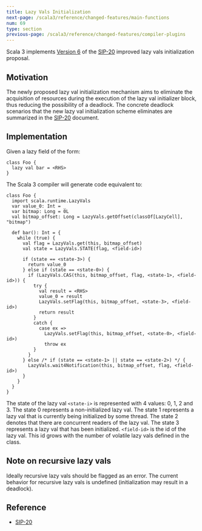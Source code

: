 ```yaml
---
title: Lazy Vals Initialization
next-page: /scala3/reference/changed-features/main-functions
num: 69
type: section
previous-page: /scala3/reference/changed-features/compiler-plugins
---
```


<!-- THIS FILE HAS BEEN GENERATED BY SCALADOC PREPROCESSOR.
    The whole process of generation the docs can be found under this README: https://github.com/lampepfl/dotty/blob/master/docs/README.md
    The source file can be found here https://github.com/lampepfl/dotty/edit/master/docs/docs/reference/changed-features/lazy-vals-init.md
    NOTE THAT ANY CHANGES TO THIS FILE WILL BE OVERRIDEN BY PREPROCESSOR.
-->

Scala 3 implements [Version 6](https://docs.scala-lang.org/sips/improved-lazy-val-initialization.html#version-6---no-synchronization-on-this-and-concurrent-initialization-of-fields)
of the [SIP-20] improved lazy vals initialization proposal.

## Motivation

The newly proposed lazy val initialization mechanism aims to eliminate the acquisition of resources
during the execution of the lazy val initializer block, thus reducing the possibility of a deadlock.
The concrete deadlock scenarios that the new lazy val initialization scheme eliminates are
summarized in the [SIP-20] document.

## Implementation

Given a lazy field of the form:

<div class="snippet" ><div class="buttons"></div><pre><code class="language-scala"><span id="0" class="" >class Foo {
</span><span id="1" class="" >  lazy val bar = &lt;RHS&gt;
</span><span id="2" class="" >}
</span></code></pre></div>

The Scala 3 compiler will generate code equivalent to:

<div class="snippet" ><div class="buttons"></div><pre><code class="language-scala"><span id="0" class="" >class Foo {
</span><span id="1" class="" >  import scala.runtime.LazyVals
</span><span id="2" class="" >  var value_0: Int = _
</span><span id="3" class="" >  var bitmap: Long = 0L
</span><span id="4" class="" >  val bitmap_offset: Long = LazyVals.getOffset(classOf[LazyCell], &quot;bitmap&quot;)
</span><span id="5" class="" >
</span><span id="6" class="" >  def bar(): Int = {
</span><span id="7" class="" >    while (true) {
</span><span id="8" class="" >      val flag = LazyVals.get(this, bitmap_offset)
</span><span id="9" class="" >      val state = LazyVals.STATE(flag, &lt;field-id&gt;)
</span><span id="10" class="" >
</span><span id="11" class="" >      if (state == &lt;state-3&gt;) {
</span><span id="12" class="" >        return value_0
</span><span id="13" class="" >      } else if (state == &lt;state-0&gt;) {
</span><span id="14" class="" >        if (LazyVals.CAS(this, bitmap_offset, flag, &lt;state-1&gt;, &lt;field-id&gt;)) {
</span><span id="15" class="" >          try {
</span><span id="16" class="" >            val result = &lt;RHS&gt;
</span><span id="17" class="" >            value_0 = result
</span><span id="18" class="" >            LazyVals.setFlag(this, bitmap_offset, &lt;state-3&gt;, &lt;field-id&gt;)
</span><span id="19" class="" >            return result
</span><span id="20" class="" >          }
</span><span id="21" class="" >          catch {
</span><span id="22" class="" >            case ex =&gt;
</span><span id="23" class="" >              LazyVals.setFlag(this, bitmap_offset, &lt;state-0&gt;, &lt;field-id&gt;)
</span><span id="24" class="" >              throw ex
</span><span id="25" class="" >          }
</span><span id="26" class="" >        }
</span><span id="27" class="" >      } else /* if (state == &lt;state-1&gt; || state == &lt;state-2&gt;) */ {
</span><span id="28" class="" >        LazyVals.wait4Notification(this, bitmap_offset, flag, &lt;field-id&gt;)
</span><span id="29" class="" >      }
</span><span id="30" class="" >    }
</span><span id="31" class="" >  }
</span><span id="32" class="" >}
</span></code></pre></div>

The state of the lazy val `<state-i>` is represented with 4 values: 0, 1, 2 and 3. The state 0
represents a non-initialized lazy val. The state 1 represents a lazy val that is currently being
initialized by some thread. The state 2 denotes that there are concurrent readers of the lazy val.
The state 3 represents a lazy val that has been initialized. `<field-id>` is the id of the lazy
val. This id grows with the number of volatile lazy vals defined in the class.

## Note on recursive lazy vals

Ideally recursive lazy vals should be flagged as an error. The current behavior for
recursive lazy vals is undefined (initialization may result in a deadlock).

## Reference

* [SIP-20]

[SIP-20]: https://docs.scala-lang.org/sips/improved-lazy-val-initialization.html

